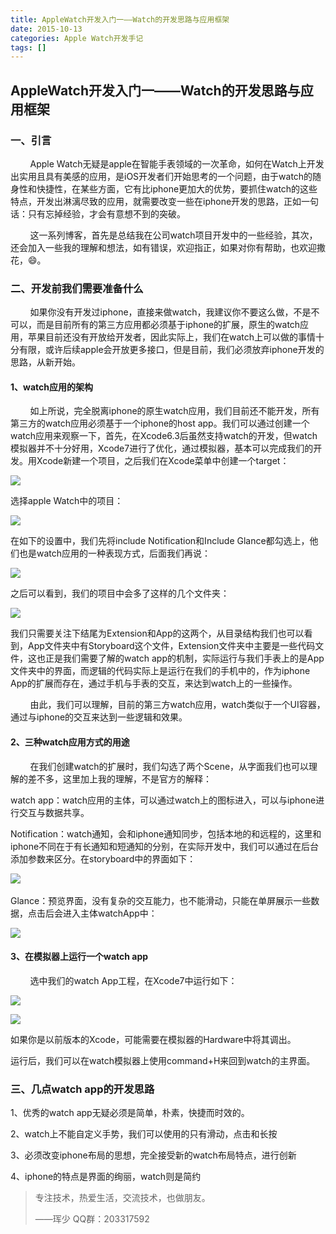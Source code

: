 ```yaml
---
title: AppleWatch开发入门一——Watch的开发思路与应用框架
date: 2015-10-13
categories: Apple Watch开发手记
tags: []
---
```

## AppleWatch开发入门一——Watch的开发思路与应用框架

### 一、引言

        Apple Watch无疑是apple在智能手表领域的一次革命，如何在Watch上开发出实用且具有美感的应用，是iOS开发者们开始思考的一个问题，由于watch的随身性和快捷性，在某些方面，它有比iphone更加大的优势，要抓住watch的这些特点，开发出淋漓尽致的应用，就需要改变一些在iphone开发的思路，正如一句话：只有忘掉经验，才会有意想不到的突破。

        这一系列博客，首先是总结我在公司watch项目开发中的一些经验，其次，还会加入一些我的理解和想法，如有错误，欢迎指正，如果对你有帮助，也欢迎撒花，😄。

### 二、开发前我们需要准备什么

        如果你没有开发过iphone，直接来做watch，我建议你不要这么做，不是不可以，而是目前所有的第三方应用都必须基于iphone的扩展，原生的watch应用，苹果目前还没有开放给开发者，因此实际上，我们在watch上可以做的事情十分有限，或许后续apple会开放更多接口，但是目前，我们必须放弃iphone开发的思路，从新开始。

#### 1、watch应用的架构

        如上所说，完全脱离iphone的原生watch应用，我们目前还不能开发，所有第三方的watch应用必须基于一个iphone的host app。我们可以通过创建一个watch应用来观察一下，首先，在Xcode6.3后虽然支持watch的开发，但watch模拟器并不十分好用，Xcode7进行了优化，通过模拟器，基本可以完成我们的开发。用Xcode新建一个项目，之后我们在Xcode菜单中创建一个target：

![](http://static.oschina.net/uploads/space/2015/1013/183409_QkG3_2340880.png)

选择apple Watch中的项目：

![](http://static.oschina.net/uploads/space/2015/1013/183625_Aoa0_2340880.png)

在如下的设置中，我们先将include Notification和Include Glance都勾选上，他们也是watch应用的一种表现方式，后面我们再说：

![](http://static.oschina.net/uploads/space/2015/1013/183652_Q271_2340880.png)

之后可以看到，我们的项目中会多了这样的几个文件夹：

![](http://static.oschina.net/uploads/space/2015/1013/183900_C7mc_2340880.png)

我们只需要关注下结尾为Extension和App的这两个，从目录结构我们也可以看到，App文件夹中有Storyboard这个文件，Extension文件夹中主要是一些代码文件，这也正是我们需要了解的watch app的机制，实际运行与我们手表上的是App文件夹中的界面，而逻辑的代码实际上是运行在我们的手机中的，作为iphone App的扩展而存在，通过手机与手表的交互，来达到watch上的一些操作。

        由此，我们可以理解，目前的第三方watch应用，watch类似于一个UI容器，通过与iphone的交互来达到一些逻辑和效果。

#### 2、三种watch应用方式的用途

        在我们创建watch的扩展时，我们勾选了两个Scene，从字面我们也可以理解的差不多，这里加上我的理解，不是官方的解释：

watch app：watch应用的主体，可以通过watch上的图标进入，可以与iphone进行交互与数据共享。

Notification：watch通知，会和iphone通知同步，包括本地的和远程的，这里和iphone不同在于有长通知和短通知的分别，在实际开发中，我们可以通过在后台添加参数来区分。在storyboard中的界面如下：

![](http://static.oschina.net/uploads/space/2015/1013/185620_Lmjj_2340880.png)           

Glance：预览界面，没有复杂的交互能力，也不能滑动，只能在单屏展示一些数据，点击后会进入主体watchApp中：

![](http://static.oschina.net/uploads/space/2015/1013/185745_JRFu_2340880.png)

#### 3、在模拟器上运行一个watch app

        选中我们的watch App工程，在Xcode7中运行如下：

![](http://static.oschina.net/uploads/space/2015/1013/190428_W7T7_2340880.png)

![](http://static.oschina.net/uploads/space/2015/1013/190440_oJqH_2340880.png)

如果你是以前版本的Xcode，可能需要在模拟器的Hardware中将其调出。

运行后，我们可以在watch模拟器上使用command+H来回到watch的主界面。

### 三、几点watch app的开发思路

1、优秀的watch app无疑必须是简单，朴素，快捷而时效的。

2、watch上不能自定义手势，我们可以使用的只有滑动，点击和长按

3、必须改变iphone布局的思想，完全接受新的watch布局特点，进行创新

4、iphone的特点是界面的绚丽，watch则是简约

> 专注技术，热爱生活，交流技术，也做朋友。
> 
> ——珲少 QQ群：203317592
